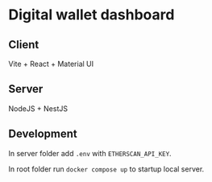 # Digital wallet dashboard

## Client

Vite + React + Material UI

## Server

NodeJS + NestJS

## Development

In server folder add `.env` with `ETHERSCAN_API_KEY`.

In root folder run `docker compose up` to startup local server.